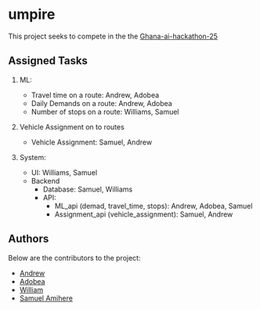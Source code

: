 # umpire
This project seeks to compete in the the [Ghana-ai-hackathon-25](https://github.com/Bridge-Labs-Tech/ghana-ai-hackathon-25)





## Assigned Tasks

1. ML:
    - Travel time on a route: Andrew, Adobea
    - Daily Demands on a route: Andrew, Adobea
    - Number of stops on a route: Williams, Samuel

2. Vehicle Assignment on to routes
    - Vehicle Assignment: Samuel, Andrew
3. System:
    - UI: Williams, Samuel
    - Backend
        - Database: Samuel, Williams
        - API:
            - ML_api (demad, travel_time, stops): Andrew, Adobea, Samuel
            - Assignment_api (vehicle_assignment): Samuel, Andrew




## Authors
Below are the contributors to the project:

- [Andrew](https://github.com/kojomensahonums)
- [Adobea]()
- [William]()
- [Samuel Amihere](https://github.com/SamuelAmihere)